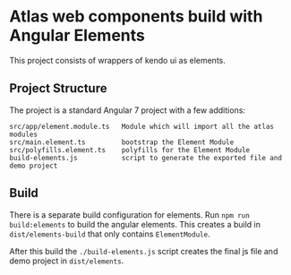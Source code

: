 # Atlas web components build with Angular Elements

This project consists of wrappers of kendo ui as elements.

## Project Structure

The project is a standard Angular 7 project with a few additions:

```
src/app/element.module.ts   Module which will import all the atlas modules
src/main.element.ts         bootstrap the Element Module
src/polyfills.element.ts    polyfills for the Element Module
build-elements.js           script to generate the exported file and demo project
```

## Build

There is a separate build configuration for elements.
Run `npm run build:elements` to build the angular elements. This creates a build in `dist/elements-build` that only contains `ElementModule`.

After this build the `./build-elements.js` script creates the final js file and
demo project in `dist/elements`.
